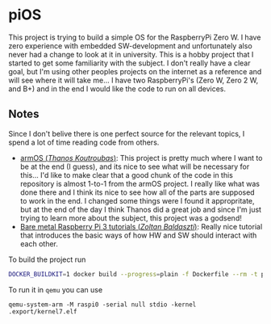 # piOS
This project is trying to build a simple OS for the RaspberryPi Zero W.
I have zero experience with embedded SW-development and unfortunately also never had a change to look at it in university. This is a hobby project that I started to get some familiarity with the subject.
I don't really have a clear goal, but I'm using other peoples projects on the internet as a reference and will see where it will take me... I have two RaspberryPi's (Zero W, Zero 2 W, and B+) and in the end I would like the code to run on all devices. 

## Notes
Since I don't belive there is one perfect source for the relevant topics, I spend a lot of time reading code from others.
* [armOS (*Thanos Koutroubas*)](https://github.com/thanoskoutr/armOS): This project is pretty much where I want to be at the end (I guess), and its nice to see what will be necessary for this...
    I'd like to make clear that a good chunk of the code in this repository is almost 1-to-1 from the armOS project. I really like what was done there and I think its nice to see how all of the parts are supposed to work in the end.
    I changed some things were I found it appropritate, but at the end of the day I think Thanos did a great job and since I'm just trying to learn more about the subject, this project was a godsend! 
* [Bare metal Raspberry Pi 3 tutorials (*Zoltan Baldaszti*)](https://github.com/bztsrc/raspi3-tutorial/): Really nice tutorial that introduces the basic ways of how HW and SW should interact with each other.

To build the project run
```bash
DOCKER_BUILDKIT=1 docker build --progress=plain -f Dockerfile --rm -t pi_os:latest . --output ./export/
```

To run it in `qemu` you can use
```
qemu-system-arm -M raspi0 -serial null stdio -kernel .export/kernel7.elf
```
